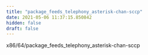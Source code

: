 ```yaml
---
title: "package_feeds_telephony_asterisk-chan-sccp"
date: 2021-05-06 11:37:15.850842
hidden: false
draft: false
---
```


x86/64/package_feeds_telephony_asterisk-chan-sccp

